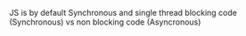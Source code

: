 JS is by default Synchronous and single thread
blocking code (Synchronous) vs non blocking code (Asyncronous)
